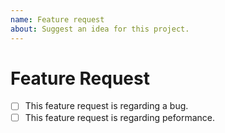 ```yaml
---
name: Feature request
about: Suggest an idea for this project.
---
```


# Feature Request

<!-- Explain your feature request here. -->

<!-- If this is a feature request for a solution for some pull request or an issue please mention it too. -->

-   [ ] This feature request is regarding a bug.
-   [ ] This feature request is regarding peformance.
